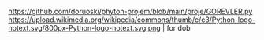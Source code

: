 https://github.com/doruoski/phyton-projem/blob/main/proje/GOREVLER.py
https://upload.wikimedia.org/wikipedia/commons/thumb/c/c3/Python-logo-notext.svg/800px-Python-logo-notext.svg.png
| for dob